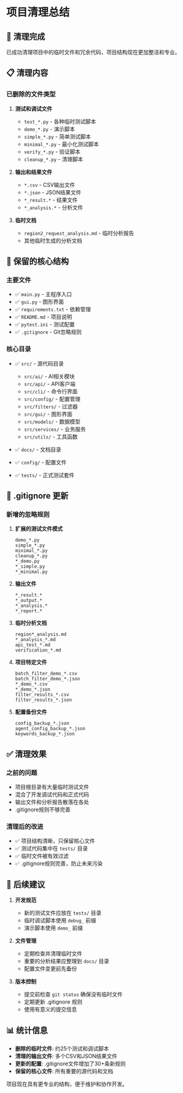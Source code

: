 # 项目清理总结

## 🧹 清理完成

已成功清理项目中的临时文件和冗余代码，项目结构现在更加整洁和专业。

## 📋 清理内容

### 已删除的文件类型

1. **测试和调试文件**
   - `test_*.py` - 各种临时测试脚本
   - `demo_*.py` - 演示脚本
   - `simple_*.py` - 简单测试脚本
   - `minimal_*.py` - 最小化测试脚本
   - `verify_*.py` - 验证脚本
   - `cleanup_*.py` - 清理脚本

2. **输出和结果文件**
   - `*.csv` - CSV输出文件
   - `*.json` - JSON结果文件
   - `*_result.*` - 结果文件
   - `*_analysis.*` - 分析文件

3. **临时文档**
   - `region2_request_analysis.md` - 临时分析报告
   - 其他临时生成的分析文档

## 📁 保留的核心结构

### 主要文件
- ✅ `main.py` - 主程序入口
- ✅ `gui.py` - 图形界面
- ✅ `requirements.txt` - 依赖管理
- ✅ `README.md` - 项目说明
- ✅ `pytest.ini` - 测试配置
- ✅ `.gitignore` - Git忽略规则

### 核心目录
- ✅ `src/` - 源代码目录
  - `src/ai/` - AI相关模块
  - `src/api/` - API客户端
  - `src/cli/` - 命令行界面
  - `src/config/` - 配置管理
  - `src/filters/` - 过滤器
  - `src/gui/` - 图形界面
  - `src/models/` - 数据模型
  - `src/services/` - 业务服务
  - `src/utils/` - 工具函数

- ✅ `docs/` - 文档目录
- ✅ `config/` - 配置文件
- ✅ `tests/` - 正式测试套件

## 🔧 .gitignore 更新

### 新增的忽略规则

1. **扩展的测试文件模式**
   ```
   demo_*.py
   simple_*.py
   minimal_*.py
   cleanup_*.py
   *_demo.py
   *_simple.py
   *_minimal.py
   ```

2. **输出文件**
   ```
   *_result.*
   *_output.*
   *_analysis.*
   *_report.*
   ```

3. **临时分析文档**
   ```
   region*_analysis.md
   *_analysis_*.md
   api_test_*.md
   verification_*.md
   ```

4. **项目特定文件**
   ```
   batch_filter_demo_*.csv
   batch_filter_demo_*.json
   *_demo_*.csv
   *_demo_*.json
   filter_results_*.csv
   filter_results_*.json
   ```

5. **配置备份文件**
   ```
   config_backup_*.json
   agent_config_backup_*.json
   keywords_backup_*.json
   ```

## ✅ 清理效果

### 之前的问题
- 项目根目录有大量临时测试文件
- 混合了开发调试代码和正式代码
- 输出文件和分析报告散落在各处
- .gitignore规则不够完善

### 清理后的改进
- ✅ 项目结构清晰，只保留核心文件
- ✅ 测试代码集中在 `tests/` 目录
- ✅ 临时文件被有效过滤
- ✅ .gitignore规则完善，防止未来污染

## 🚀 后续建议

1. **开发规范**
   - 新的测试文件应放在 `tests/` 目录
   - 临时调试脚本使用 `debug_` 前缀
   - 演示脚本使用 `demo_` 前缀

2. **文件管理**
   - 定期检查并清理临时文件
   - 重要的分析结果应整理到 `docs/` 目录
   - 配置文件变更前先备份

3. **版本控制**
   - 提交前检查 `git status` 确保没有临时文件
   - 定期更新 .gitignore 规则
   - 使用有意义的提交信息

## 📊 统计信息

- **删除的临时文件**: 约25个测试和调试脚本
- **清理的输出文件**: 多个CSV和JSON结果文件
- **更新的配置**: .gitignore文件增加了30+条新规则
- **保留的核心文件**: 所有重要的源代码和文档

项目现在具有更专业的结构，便于维护和协作开发。
